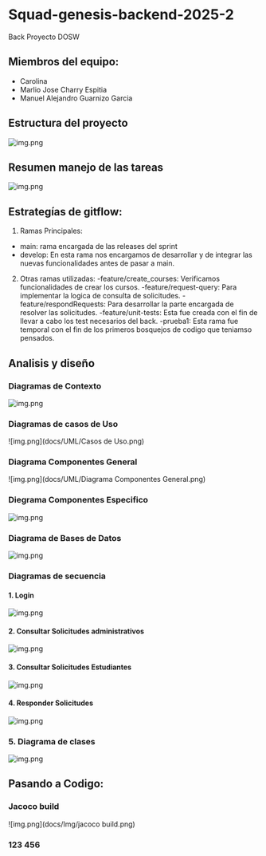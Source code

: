 # Squad-genesis-backend-2025-2
Back Proyecto DOSW

## Miembros del equipo:

- Carolina 
- Marlio Jose Charry Espitia
- Manuel Alejandro Guarnizo Garcia

## Estructura del proyecto
![img.png](docs/Img/Estructura.png)

## Resumen manejo de las tareas
![img.png](docs/Img/jira.png)
## Estrategías de gitflow:

1. Ramas Principales: 
- main: rama encargada de las releases del sprint
- develop: En esta rama nos encargamos de desarrollar y de integrar las nuevas funcionalidades antes de pasar a main.

2. Otras ramas utilizadas:
-feature/create_courses: Verificamos funcionalidades de crear los cursos.
-feature/request-query: Para implementar la logica de consulta de solicitudes.
-feature/respondRequests: Para desarrollar la parte encargada de resolver las solicitudes.
-feature/unit-tests: Esta fue creada con el fin de llevar a cabo los test necesarios del back.
-prueba1: Esta rama fue temporal con el fin de los primeros bosquejos de codigo que teniamso pensados.

## Analisis y diseño

### Diagramas de Contexto

![img.png](docs/UML/diagramasContexto.png)

### Diagramas de casos de Uso

![img.png](docs/UML/Casos de Uso.png)

### Diagrama Componentes General

![img.png](docs/UML/Diagrama Componentes General.png)

### Diegrama Componentes Especifico
![img.png](docs/UML/diagramaComponentesEspecifico.png)

### Diagrama de Bases de Datos
![img.png](docs/UML/diagramaBasesDatos.png)

### Diagramas de secuencia

#### 1. Login
![img.png](docs/UML/diagramaLogin.png)

#### 2. Consultar Solicitudes administrativos
![img.png](docs/UML/diagramaConsultarSolicitudes.png)

#### 3. Consultar Solicitudes Estudiantes
![img.png](docs/UML/consultarSolcitudesEstudiantes.png)

#### 4. Responder Solicitudes 
![img.png](docs/UML/diagramaResponderSolicitudes.png)

### 5. Diagrama de clases 

![img.png](docs/UML/diagramaClases.png)
## Pasando a Codigo:

### Jacoco build
![img.png](docs/Img/jacoco build.png)

### 123 456

